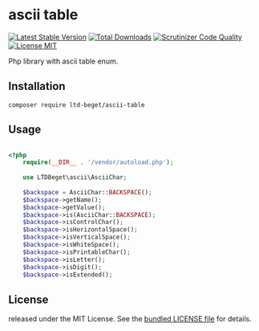 # ascii table

[![Latest Stable Version](https://poser.pugx.org/ltd-beget/ascii-table/version)](https://packagist.org/packages/ltd-beget/ascii-table) 
[![Total Downloads](https://poser.pugx.org/ltd-beget/ascii-table/downloads)](https://packagist.org/packages/ltd-beget/ascii-table)
[![Scrutinizer Code Quality](https://scrutinizer-ci.com/g/LTD-Beget/ascii-table/badges/quality-score.png?b=master)](https://scrutinizer-ci.com/g/LTD-Beget/ascii-table/?branch=master)
[![License MIT](http://img.shields.io/badge/license-MIT-blue.svg?style=flat)](https://github.com/LTD-Beget/ascii-table/blob/master/LICENSE)

Php library with ascii table enum.

## Installation

```shell
composer require ltd-beget/ascii-table
```

## Usage
```php

<?php
    require(__DIR__ . '/vendor/autoload.php');
    
    use LTDBeget\ascii\AsciiChar;
    
    $backspace = AsciiChar::BACKSPACE();
    $backspace->getName();
    $backspace->getValue();
    $backspace->is(AsciiChar::BACKSPACE);
    $backspace->isControlChar();
    $backspace->isHorizontalSpace();
    $backspace->isVerticalSpace();
    $backspace->isWhiteSpace();
    $backspace->isPrintableChar();
    $backspace->isLetter();
    $backspace->isDigit();
    $backspace->isExtended();
```

## License
released under the MIT License.
See the [bundled LICENSE file](LICENSE) for details.
